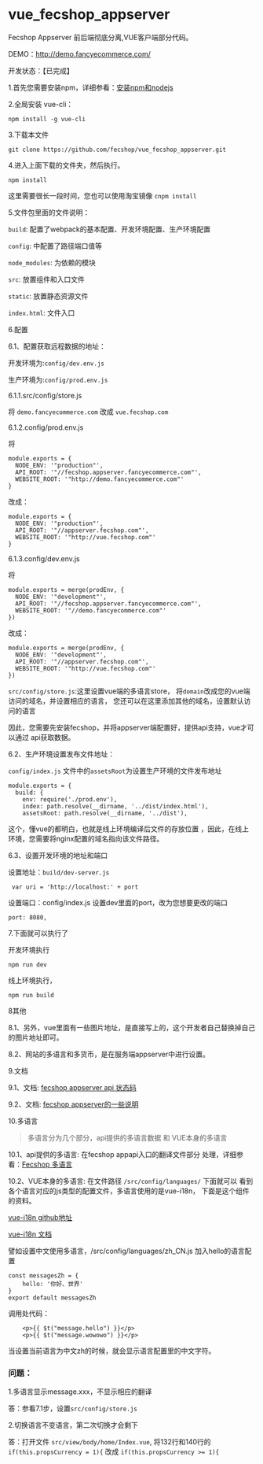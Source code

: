 # vue_fecshop_appserver

Fecshop Appserver 前后端彻底分离,VUE客户端部分代码。

DEMO：http://demo.fancyecommerce.com/

开发状态：【已完成】


1.首先您需要安装npm，详细参看：[安装npm和nodejs](http://www.fancyecommerce.com/2017/07/12/%E5%AE%89%E8%A3%85npm%E5%92%8Cnodejs/)

2.全局安装 vue-cli：  

```
npm install -g vue-cli
```

3.下载本文件

```
git clone https://github.com/fecshop/vue_fecshop_appserver.git
```

4.进入上面下载的文件夹，然后执行。

```
npm install
```

这里需要很长一段时间，您也可以使用淘宝镜像  `cnpm install`



5.文件包里面的文件说明：

`build`: 配置了webpack的基本配置、开发环境配置、生产环境配置

`config`: 中配置了路径端口值等

`node_modules`: 为依赖的模块

`src`: 放置组件和入口文件

`static`: 放置静态资源文件

`index.html`: 文件入口

6.配置

6.1、配置获取远程数据的地址：

开发环境为:`config/dev.env.js`

生产环境为:`config/prod.env.js`


6.1.1.src/config/store.js

将 `demo.fancyecommerce.com` 改成 `vue.fecshop.com`

6.1.2.config/prod.env.js

将 

```
module.exports = {
  NODE_ENV: '"production"',
  API_ROOT: '"//fecshop.appserver.fancyecommerce.com"',
  WEBSITE_ROOT: '"http://demo.fancyecommerce.com"'
}
```

改成：

```
module.exports = {
  NODE_ENV: '"production"',
  API_ROOT: '"//appserver.fecshop.com"',
  WEBSITE_ROOT: '"http://vue.fecshop.com"'
}
```

6.1.3.config/dev.env.js

将 

```
module.exports = merge(prodEnv, {
  NODE_ENV: '"development"',
  API_ROOT: '"//fecshop.appserver.fancyecommerce.com"',
  WEBSITE_ROOT: '"//demo.fancyecommerce.com"'
})
```

改成：

```
module.exports = merge(prodEnv, {
  NODE_ENV: '"development"',
  API_ROOT: '"//appserver.fecshop.com"',
  WEBSITE_ROOT: '"http://vue.fecshop.com"'
})
```


`src/config/store.js`:这里设置vue端的多语言store，
将`domain`改成您的vue端访问的域名，并设置相应的语言，
您还可以在这里添加其他的域名，设置默认访问的语言



因此，您需要先安装fecshop，并将appserver端配置好，提供api支持，vue才可以通过
api获取数据。

6.2、生产环境设置发布文件地址：

`config/index.js` 文件中的`assetsRoot`为设置生产环境的文件发布地址

```
module.exports = {
  build: {
    env: require('./prod.env'),
    index: path.resolve(__dirname, '../dist/index.html'),
    assetsRoot: path.resolve(__dirname, '../dist'),
```

这个，懂vue的都明白，也就是线上环境编译后文件的存放位置
，因此，在线上环境，您需要将nginx配置的域名指向该文件路径。


6.3、设置开发环境的地址和端口

设置地址：`build/dev-server.js`

```
 var uri = 'http://localhost:' + port
```

设置端口：config/index.js 设置dev里面的port，改为您想要更改的端口

```
port: 8080,
```

7.下面就可以执行了

开发环境执行

```
npm run dev
```

线上环境执行，

```
npm run build
```

8其他

8.1、另外，vue里面有一些图片地址，是直接写上的，这个开发者自己替换掉自己的图片地址即可。

8.2、网站的多语言和多货币，是在服务端appserver中进行设置。

9.文档

9.1、文档: [fecshop appserver api 状态码](http://www.fecshop.com/doc/fecshop-guide/develop/cn-1.0/guide-fecshop-server-return-code.html)

9.2、文档: [fecshop appserver的一些说明](http://www.fecshop.com/doc/fecshop-guide/develop/cn-1.0/guide-fecshop-server.html)


10.多语言

> 多语言分为几个部分，api提供的多语言数据 和 VUE本身的多语言

10.1、api提供的多语言: 在fecshop appapi入口的翻译文件部分
处理，详细参看：[Fecshop 多语言](http://www.fecshop.com/doc/fecshop-guide/instructions/cn-1.0/guide-fecshop_mutil_lang.html)

10.2、VUE本身的多语言: 在文件路径  `/src/config/languages/` 下面就可以
看到各个语言对应的js类型的配置文件，多语言使用的是vue-i18n，
下面是这个组件的资料。

[vue-i18n github地址](https://github.com/kazupon/vue-i18n)

[vue-i18n 文档](http://kazupon.github.io/vue-i18n/en/started.html)

譬如设置中文使用多语言，/src/config/languages/zh_CN.js 加入hello的语言配置

```
const messagesZh = {
    hello: '你好、世界'
}
export default messagesZh
```

调用处代码：

```
    <p>{{ $t("message.hello") }}</p>
    <p>{{ $t("message.wowowo") }}</p>
```

当设置当前语言为中文zh的时候，就会显示语言配置里的中文字符。



### 问题：

1.多语言显示message.xxx，不显示相应的翻译

答：参看7.1步，设置`src/config/store.js`

2.切换语言不变语言，第二次切换才会剩下

答：打开文件 `src/view/body/home/Index.vue`, 将132行和140行的
`if(this.propsCurrency = 1){`
改成
`if(this.propsCurrency >= 1){`

